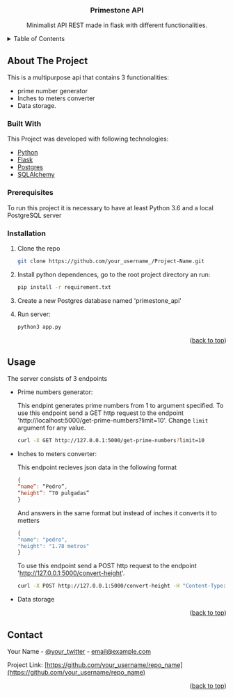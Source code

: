 <div id="top"></div>
<!--
*** Thanks for checking out the Best-README-Template. If you have a suggestion
*** that would make this better, please fork the repo and create a pull request
*** or simply open an issue with the tag "enhancement".
*** Don't forget to give the project a star!
*** Thanks again! Now go create something AMAZING! :D
-->



<!-- PROJECT SHIELDS -->
<!--
*** I'm using markdown "reference style" links for readability.
*** Reference links are enclosed in brackets [ ] instead of parentheses ( ).
*** See the bottom of this document for the declaration of the reference variables
*** for contributors-url, forks-url, etc. This is an optional, concise syntax you may use.
*** https://www.markdownguide.org/basic-syntax/#reference-style-links
-->



<!-- PROJECT LOGO -->
<br />
<div align="center">
  <h3 align="center">Primestone API</h3>

  <p align="center">
    Minimalist API REST made in flask with different functionalities.
  </p>
</div>



<!-- TABLE OF CONTENTS -->
<details>
  <summary>Table of Contents</summary>
  <ol>
    <li>
      <a href="#about-the-project">About The Project</a>
      <ul>
        <li><a href="#built-with">Built With</a></li>
      </ul>
    </li>
    <li>
      <a href="#getting-started">Getting Started</a>
      <ul>
        <li><a href="#prerequisites">Prerequisites</a></li>
        <li><a href="#installation">Installation</a></li>
      </ul>
    </li>
    <li><a href="#usage">Usage</a></li>
    <li><a href="#roadmap">Roadmap</a></li>
    <li><a href="#contributing">Contributing</a></li>
    <li><a href="#license">License</a></li>
    <li><a href="#contact">Contact</a></li>
    <li><a href="#acknowledgments">Acknowledgments</a></li>
  </ol>
</details>



<!-- ABOUT THE PROJECT -->
## About The Project

This is a multipurpose api that contains 3 functionalities:
- prime number generator
- Inches to meters converter
- Data storage.


### Built With

This Project was developed with following technologies:

* [Python](https://www.python.org)
* [Flask](https://flask.palletsprojects.com/en/2.0.x/)
* [Postgres](https://www.postgresql.org)
* [SQLAlchemy](https://www.sqlalchemy.org)


### Prerequisites

To run this project it is necessary to have at least Python 3.6 and a local PostgreSQL server

### Installation

1. Clone the repo
   ```sh
   git clone https://github.com/your_username_/Project-Name.git
   ```
2. Install python dependences, go to the root project directory an run:
   ```sh
   pip install -r requirement.txt
   ```
3. Create a new Postgres database named 'primestone_api'

4. Run server:
   ```sh
   python3 app.py
   ```

<p align="right">(<a href="#top">back to top</a>)</p>



<!-- USAGE EXAMPLES -->
## Usage

The server consists of 3 endpoints

* Prime numbers generator: 
  
  This endpint generates prime numbers from 1 to argument specified.
  To use this endpoint send a GET http request to the endpoint 'http://localhost:5000/get-prime-numbers?limit=10'. Change `limit` argument for any value.
  
  ```sh
  curl -X GET http://127.0.0.1:5000/get-prime-numbers?limit=10
  ```
  
* Inches to meters converter: 
  
  This endpoint recieves json data in the following format 
  ```js
  {
  “name”: “Pedro”,
  “height”: “70 pulgadas”
  }
  ```
  
  And answers in the same format but instead of inches it converts it to metters
  ```js
  {
  "name": "pedro",
  "height": "1.78 metros"
  }
  ```
  To use this endpoint send a POST http request to the endpoint 'http://127.0.0.1:5000/convert-height'.
  
  ```sh
  curl -X POST http://127.0.0.1:5000/convert-height -H "Content-Type: application/json" -d '{"name":"pedro","height":"70 pulgadas"}'
  ```
    
  
* Data storage

<p align="right">(<a href="#top">back to top</a>)</p>


<!-- CONTACT -->
## Contact

Your Name - [@your_twitter](https://twitter.com/your_username) - email@example.com

Project Link: [https://github.com/your_username/repo_name](https://github.com/your_username/repo_name)

<p align="right">(<a href="#top">back to top</a>)</p>
